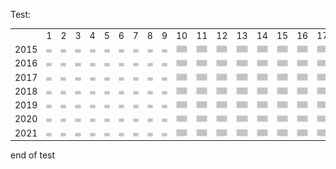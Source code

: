 Test:

<table>
<tr><td></td><td align=center>1</td><td align=center>2</td><td align=center>3</td><td align=center>4</td><td align=center>5</td><td align=center>6</td><td align=center>7</td><td align=center>8</td><td align=center>9</td><td align=center>10</td><td align=center>11</td><td align=center>12</td><td align=center>13</td><td align=center>14</td><td align=center>15</td><td align=center>16</td><td align=center>17</td><td align=center>18</td><td align=center>19</td><td align=center>20</td><td align=center>21</td><td align=center>22</td><td align=center>23</td><td align=center>24</td><td align=center>25</td></tr>
<tr>
<td align=center>2015</td>
<td><img src="box.png"></td><td><img src="box.png"></td><td><img src="box.png"></td><td><img src="box.png"></td><td><img src="box.png"></td>
<td><img src="box.png"></td><td><img src="box.png"></td><td><img src="box.png"></td><td><img src="box.png"></td><td><img src="box.png"></td>
<td><img src="box.png"></td><td><img src="box.png"></td><td><img src="box.png"></td><td><img src="box.png"></td><td><img src="box.png"></td>
<td><img src="box.png"></td><td><img src="box.png"></td><td><img src="box.png"></td><td><img src="box.png"></td><td><img src="box.png"></td>
<td><img src="box.png"></td><td><img src="box.png"></td><td><img src="box.png"></td><td><img src="box.png"></td><td><img src="box.png"></td>
</tr>
<tr>
<td align=center>2016</td>
<td><img src="box.png"></td><td><img src="box.png"></td><td><img src="box.png"></td><td><img src="box.png"></td><td><img src="box.png"></td>
<td><img src="box.png"></td><td><img src="box.png"></td><td><img src="box.png"></td><td><img src="box.png"></td><td><img src="box.png"></td>
<td><img src="box.png"></td><td><img src="box.png"></td><td><img src="box.png"></td><td><img src="box.png"></td><td><img src="box.png"></td>
<td><img src="box.png"></td><td><img src="box.png"></td><td><img src="box.png"></td><td><img src="box.png"></td><td><img src="box.png"></td>
<td><img src="box.png"></td><td><img src="box.png"></td><td><img src="box.png"></td><td><img src="box.png"></td><td><img src="box.png"></td>
</tr>
<tr>
<td align=center>2017</td>
<td><img src="box.png"></td><td><img src="box.png"></td><td><img src="box.png"></td><td><img src="box.png"></td><td><img src="box.png"></td>
<td><img src="box.png"></td><td><img src="box.png"></td><td><img src="box.png"></td><td><img src="box.png"></td><td><img src="box.png"></td>
<td><img src="box.png"></td><td><img src="box.png"></td><td><img src="box.png"></td><td><img src="box.png"></td><td><img src="box.png"></td>
<td><img src="box.png"></td><td><img src="box.png"></td><td><img src="box.png"></td><td><img src="box.png"></td><td><img src="box.png"></td>
<td><img src="box.png"></td><td><img src="box.png"></td><td><img src="box.png"></td><td><img src="box.png"></td><td><img src="box.png"></td>
</tr>
<tr>
<td align=center>2018</td>
<td><img src="box.png"></td><td><img src="box.png"></td><td><img src="box.png"></td><td><img src="box.png"></td><td><img src="box.png"></td>
<td><img src="box.png"></td><td><img src="box.png"></td><td><img src="box.png"></td><td><img src="box.png"></td><td><img src="box.png"></td>
<td><img src="box.png"></td><td><img src="box.png"></td><td><img src="box.png"></td><td><img src="box.png"></td><td><img src="box.png"></td>
<td><img src="box.png"></td><td><img src="box.png"></td><td><img src="box.png"></td><td><img src="box.png"></td><td><img src="box.png"></td>
<td><img src="box.png"></td><td><img src="box.png"></td><td><img src="box.png"></td><td><img src="box.png"></td><td><img src="box.png"></td>
</tr>
<tr>
<td align=center>2019</td>
<td><img src="box.png"></td><td><img src="box.png"></td><td><img src="box.png"></td><td><img src="box.png"></td><td><img src="box.png"></td>
<td><img src="box.png"></td><td><img src="box.png"></td><td><img src="box.png"></td><td><img src="box.png"></td><td><img src="box.png"></td>
<td><img src="box.png"></td><td><img src="box.png"></td><td><img src="box.png"></td><td><img src="box.png"></td><td><img src="box.png"></td>
<td><img src="box.png"></td><td><img src="box.png"></td><td><img src="box.png"></td><td><img src="box.png"></td><td><img src="box.png"></td>
<td><img src="box.png"></td><td><img src="box.png"></td><td><img src="box.png"></td><td><img src="box.png"></td><td><img src="box.png"></td>
</tr>
<tr>
<td align=center>2020</td>
<td><img src="box.png"></td><td><img src="box.png"></td><td><img src="box.png"></td><td><img src="box.png"></td><td><img src="box.png"></td>
<td><img src="box.png"></td><td><img src="box.png"></td><td><img src="box.png"></td><td><img src="box.png"></td><td><img src="box.png"></td>
<td><img src="box.png"></td><td><img src="box.png"></td><td><img src="box.png"></td><td><img src="box.png"></td><td><img src="box.png"></td>
<td><img src="box.png"></td><td><img src="box.png"></td><td><img src="box.png"></td><td><img src="box.png"></td><td><img src="box.png"></td>
<td><img src="box.png"></td><td><img src="box.png"></td><td><img src="box.png"></td><td><img src="box.png"></td><td><img src="box.png"></td>
</tr>
<tr>
<td align=center>2021</td>
<td><img src="box.png"></td><td><img src="box.png"></td><td><img src="box.png"></td><td><img src="box.png"></td><td><img src="box.png"></td>
<td><img src="box.png"></td><td><img src="box.png"></td><td><img src="box.png"></td><td><img src="box.png"></td><td><img src="box.png"></td>
<td><img src="box.png"></td><td><img src="box.png"></td><td><img src="box.png"></td><td><img src="box.png"></td><td><img src="box.png"></td>
<td><img src="box.png"></td><td><img src="box.png"></td><td><img src="box.png"></td><td><img src="box.png"></td><td><img src="box.png"></td>
<td><img src="box.png"></td><td><img src="box.png"></td><td><img src="box.png"></td><td><img src="box.png"></td><td><img src="box.png"></td>
</tr>
</table>

end of test
